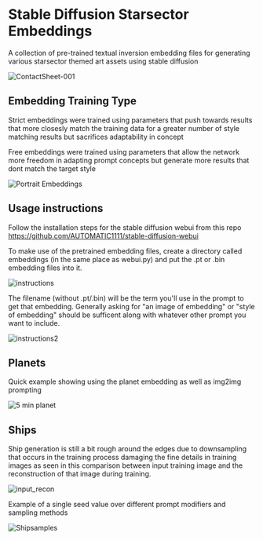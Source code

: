 # Stable Diffusion Starsector Embeddings

A collection of pre-trained textual inversion embedding files for generating various starsector themed art assets using stable diffusion

![ContactSheet-001](https://user-images.githubusercontent.com/5420686/190090520-638abc45-3aa5-4666-af2f-c72f0e7079cc.png)


## Embedding Training Type

Strict embeddings were trained using parameters that push towards results that more closesly match the training data for a greater number of style matching results but sacrifices adaptability in concept

Free embeddings were trained using parameters that allow the network more freedom in adapting prompt concepts but generate more results that dont match the target style

![Portrait Embeddings](https://user-images.githubusercontent.com/5420686/190090991-0595f0d8-b99d-4cb6-bd9a-88fb2cadecca.png)

## Usage instructions

Follow the installation steps for the stable diffusion webui from this repo
https://github.com/AUTOMATIC1111/stable-diffusion-webui

To make use of the pretrained embedding files, create a directory called embeddings (in the same place as webui.py) and put the .pt or .bin embedding files into it. 

![instructions](https://user-images.githubusercontent.com/5420686/190095467-54ea9ed9-2489-4fff-acd2-26fe5420280d.png)

The filename (without .pt/.bin) will be the term you'll use in the prompt to get that embedding. Generally asking for "an image of embedding" or "style of embedding" should be sufficent along with whatever other prompt you want to include.

![instructions2](https://user-images.githubusercontent.com/5420686/190097213-2fc3f795-5542-4e68-9e8a-69163df9437a.png)

## Planets
Quick example showing using the planet embedding as well as img2img prompting

![5 min planet](https://user-images.githubusercontent.com/5420686/190098710-29707c1f-193a-4984-9520-40cccaef0639.png)

## Ships
Ship generation is still a bit rough around the edges due to downsampling that occurs in the training process damaging the fine details in training images as seen in this comparison between input training image and the reconstruction of that image during training.

![input_recon](https://user-images.githubusercontent.com/5420686/190098991-38964470-2042-4ec8-8141-49907c2ea912.png)

Example of a single seed value over different prompt modifiers and sampling methods

![Shipsamples](https://user-images.githubusercontent.com/5420686/190100040-893c750a-af1e-44f5-99ab-6a0a2dd18e4d.png)




